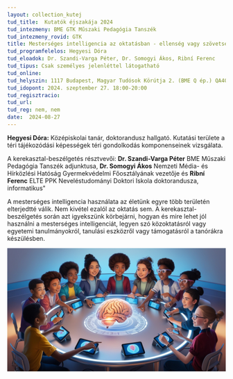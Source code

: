 ```yaml
---
layout: collection_kutej
tud_title:  Kutatók éjszakája 2024
tud_intezmeny: BME GTK Műszaki Pedagógia Tanszék
tud_intezmeny_rovid: GTK
title: Mesterséges intelligencia az oktatásban - ellenség vagy szövetséges?
tud_programfelelos: Hegyesi Dóra
tud_eloadok: Dr. Szandi-Varga Péter, Dr. Somogyi Ákos, Ribní Ferenc
tud_tipus: Csak személyes jelenléttel látogatható
tud_online: 
tud_helyszin: 1117 Budapest, Magyar Tudósok Körútja 2. (BME Q ép.) QA406. terem
tud_idopont: 2024. szeptember 27. 18:00-20:00
tud_regisztracio: 
tud_url: 
tud_reg: nem, nem
date:  2024-08-27
---
```


**Hegyesi Dóra:** Középiskolai tanár, doktorandusz hallgató. Kutatási területe a téri tájékozódási képességek téri gondolkodás komponenseinek vizsgálata. 

A kerekasztal-beszélgetés résztvevői: **Dr. Szandi-Varga Péter** BME Műszaki Pedagógia Tanszék adjunktusa, **Dr. Somogyi Ákos** Nemzeti Média- és Hírközlési Hatóság Gyermekvédelmi Főosztályának vezetője és **Ribní Ferenc** ELTE PPK Neveléstudományi Doktori Iskola doktorandusza, informatikus"

A mesterséges intelligencia használata az életünk egyre több területén elterjedtté válik. Nem kivétel ezalól az oktatás sem. A kerekasztal-beszélgetés során azt igyekszünk körbejárni, hogyan és mire lehet jól használni a mesterséges intelligenciát, legyen szó közoktatásról vagy egyetemi tanulmányokról, tanulási eszközről vagy támogatásról a tanórákra készülésben. 


![Mesterséges intelligencia az oktatásban - ellenség vagy szövetséges?](../2024/images/mesterseges_intelligencia_az_oktatasban.jpg)
